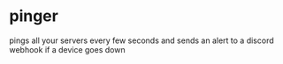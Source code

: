 # pinger

pings all your servers every few seconds and sends an alert to a discord webhook if a device goes down
